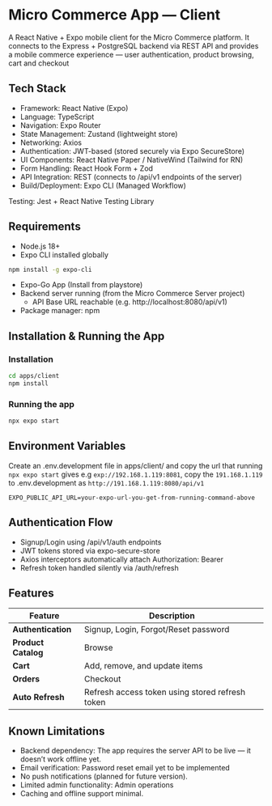 # Micro Commerce App — Client

A React Native + Expo mobile client for the Micro Commerce platform.
It connects to the Express + PostgreSQL backend via REST API and provides a mobile commerce experience — user authentication, product browsing, cart and checkout

## Tech Stack
- Framework: React Native (Expo)
- Language: TypeScript
- Navigation: Expo Router
- State Management: Zustand (lightweight store)
- Networking: Axios
- Authentication: JWT-based (stored securely via Expo SecureStore)
- UI Components: React Native Paper / NativeWind (Tailwind for RN)
- Form Handling: React Hook Form + Zod
- API Integration: REST (connects to /api/v1 endpoints of the server)
- Build/Deployment: Expo CLI (Managed Workflow)

Testing: Jest + React Native Testing Library


## Requirements
- Node.js 18+
- Expo CLI installed globally
```bash
npm install -g expo-cli
```
- Expo-Go App (Install from playstore)
- Backend server running (from the Micro Commerce Server project)
   - API Base URL reachable (e.g. http://localhost:8080/api/v1)
- Package manager: npm

## Installation & Running the App

### Installation
```bash
cd apps/client
npm install
```

### Running the app
```bash
npx expo start
```

## Environment Variables
Create an .env.development file in apps/client/ and copy the url that running `npx expo start` gives e.g `exp://192.168.1.119:8081`, copy the `191.168.1.119` to .env.development as `http://191.168.1.119:8080/api/v1`

```
EXPO_PUBLIC_API_URL=your-expo-url-you-get-from-running-command-above
```

## Authentication Flow
- Signup/Login using /api/v1/auth endpoints
- JWT tokens stored via expo-secure-store
- Axios interceptors automatically attach Authorization: Bearer <token>
- Refresh token handled silently via /auth/refresh

## Features

| Feature | Description |
|----------|--------------|
| **Authentication** | Signup, Login, Forgot/Reset password |
| **Product Catalog** | Browse |
| **Cart** | Add, remove, and update items |
| **Orders** | Checkout |
| **Auto Refresh** | Refresh access token using stored refresh token |

## Known Limitations
- Backend dependency: The app requires the server API to be live — it doesn’t work offline yet.
- Email verification: Password reset email yet to be implemented
- No push notifications (planned for future version).
- Limited admin functionality: Admin operations
- Caching and offline support minimal.